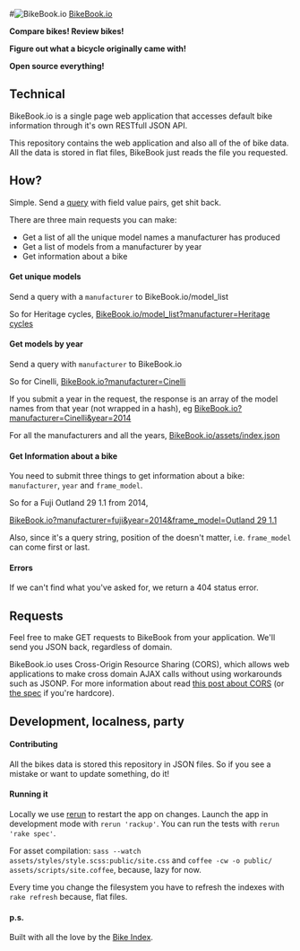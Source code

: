 #![BikeBook.io](https://github.com/bikeindex/bikebook/blob/master/public/logo.png?raw=true) [BikeBook.io](http://bikebook.io)

**Compare bikes! Review bikes!**

**Figure out what a bicycle originally came with!**

**Open source everything!**

## Technical

BikeBook.io is a single page web application that accesses default bike information through it's own RESTfull JSON API.

This repository contains the web application and also all of the of bike data. All the data is stored in flat files, BikeBook just reads the file you requested.

## How?

Simple. Send a [query](https://en.wikipedia.org/wiki/Query_string) with field value pairs, get shit back.

There are three main requests you can make:

- Get a list of all the unique model names a manufacturer has produced
- Get a list of models from a manufacturer by year
- Get information about a bike

#### Get unique models

Send a query with a `manufacturer` to BikeBook.io/model_list

So for Heritage cycles, [BikeBook.io/model_list?manufacturer=Heritage cycles](http://bikebook.io/model_list?manufacturer=Heritage%20cycles)

#### Get models by year

Send a query with `manufacturer` to BikeBook.io

So for Cinelli, [BikeBook.io?manufacturer=Cinelli](http://bikebook.io?manufacturer=Cinelli)

If you submit a year in the request, the response is an array of the model names from that year (not wrapped in a hash), eg [BikeBook.io?manufacturer=Cinelli&year=2014](http://bikebook.io?manufacturer=Cinelli&year=2014)

For all the manufacturers and all the years, [BikeBook.io/assets/index.json](http://bikebook.io/assets/index.json)

#### Get Information about a bike

You need to submit three things to get information about a bike: `manufacturer`, `year` and `frame_model`.

So for a Fuji Outland 29 1.1 from 2014,

[BikeBook.io?manufacturer=fuji&year=2014&frame_model=Outland 29 1.1](http://bikebook.io/?manufacturer=fuji&year=2014&frame_model=Outland%2029%201.1)

Also, since it's a query string, position of the  doesn't matter, i.e. `frame_model` can come first or last.



#### Errors

If we can't find what you've asked for, we return a 404 status error.

## Requests

Feel free to make GET requests to BikeBook from your application. We'll send you JSON back, regardless of domain.

BikeBook.io uses Cross-Origin Resource Sharing (CORS), which allows web applications to make cross domain AJAX calls without using workarounds such as JSONP. For more information about read [this post about CORS](http://www.nczonline.net/blog/2010/05/25/cross-domain-ajax-with-cross-origin-resource-sharing/) (or [the spec](http://www.w3.org/TR/access-control/#simple-cross-origin-request-and-actual-r) if you're hardcore).

## Development, localness, party

#### Contributing

All the bikes data is stored this repository in JSON files. So if you see a mistake or want to update something, do it!

#### Running it

Locally we use [rerun](https://github.com/alexch/rerun) to restart the app on changes. Launch the app in development mode with `rerun 'rackup'`. You can run the tests with `rerun 'rake spec'`.

For asset compilation: `sass --watch assets/styles/style.scss:public/site.css` and `coffee -cw -o public/  assets/scripts/site.coffee`, because, lazy for now.

Every time you change the filesystem you have to refresh the indexes with `rake refresh` because, flat files.


#### p.s.

Built with all the love by the [Bike Index](https://bikeindex.org).
